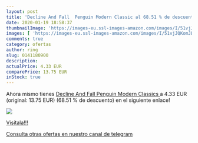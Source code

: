 ```yaml
---
layout: post
title: 'Decline And Fall  Penguin Modern Classic al 68.51 % de descuento'
date: 2020-01-19 18:58:37
thumbnailImage: 'https://images-eu.ssl-images-amazon.com/images/I/51vjJQKomJL._SL200_.jpg'
images: [ 'https://images-eu.ssl-images-amazon.com/images/I/51vjJQKomJL._SL200_.jpg' ]
comments: true
category: ofertas
author: ring
slug: 0141180900
description:
actualPrice: 4.33 EUR
comparePrice: 13.75 EUR
inStock: true
---
```


Ahora mismo tienes [Decline And Fall  Penguin Modern Classics ](https://www.amazon.com/dp/0141180900/?tag=redken08-20) a 4.33 EUR (original: 13.75 EUR) (68.51 %  de descuento) en el siguiente enlace!

[![](https://images-eu.ssl-images-amazon.com/images/I/51vjJQKomJL._SL200_.jpg)](https://www.amazon.com/dp/0141180900/?tag=redken08-20)

[Visítala!!!](https://www.amazon.com/dp/0141180900/?tag=redken08-20)

[Consulta otras ofertas en nuestro canal de telegram](https://t.me/s/ofertas25)
